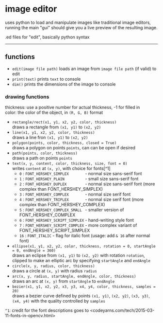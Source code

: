 # image editor 
uses python to load and manipulate images like traditional image editors, running the main "gui" should give you a live preview of the resulting image. 

.ed files for "edit", basically python syntax

***
## functions

 - `edit(image file path)`
 loads an image from `image file path` (if valid) to edit 
 - `print(text)`
 prints `text` to console
 - `dim()`
 prints the dimensions of the image to console


### drawing functions
thickness: use a positive number for actual thickness, -1 for filled in  
color: the color of the object, in `(R, G, B)` format  
 - `rectangle/rect(x1, y1, x2, y2, color, thickness)`  
 draws a rectangle from `(x1, y1)` to `(x2, y2)`  
 - `line(x1, y1, x2, y2, color, thickness)`  
 draws a line fron `(x1, y1)` to `(x2, y2)`  
 - `polygon(points, color, thickness, closed = True)`  
 draws a polygon on points `points`, can can be open if desired  
 - `path(points, color, thickness)`  
 draws a path on points `points`  
 - `text(x, y, content, color, thickness, size, font = 0)`  
 writes `content` at `(x, y)`, with choice for fonts[^1]  
    - `0` : `FONT_HERSHEY_SIMPLEX       ` - normal size sans-serif font
    - `1` : `FONT_HERSHEY_PLAIN         ` - small size sans-serif font
    - `2` : `FONT_HERSHEY_DUPLEX        ` - normal size sans-serif font (more complex than FONT_HERSHEY_SIMPLEX)
    - `3` : `FONT_HERSHEY_COMPLEX       ` - normal size serif font
    - `4` : `FONT_HERSHEY_TRIPLEX       ` - normal size serif font (more complex than FONT_HERSHEY_COMPLEX)
    - `5` : `FONT_HERSHEY_COMPLEX_SMALL ` - smaller version of FONT_HERSHEY_COMPLEX
    - `6` : `FONT_HERSHEY_SCRIPT_SIMPLEX` - hand-writing style font
    - `7` : `FONT_HERSHEY_SCRIPT_COMPLEX` - more complex variant of FONT_HERSHEY_SCRIPT_SIMPLEX
    - `16` : `FONT_ITALIC`                - flag for italic font (usage: add `& 16` after normal font)
 - `ellipse(x1, y1, x2, y2, color, thickness, rotation = 0, startAngle = 0, endAngle = 360)`  
 draws an eclipse from `(x1, y1)` to `(x2, y2)` with rotation `rotation`, clipped to make an elliptic arc by specifying `startAngle` and `endAngle`  
 - `circle(x, y, radius, color, thickness)`  
 draws a circle at `(x, y)` with radius `radius`  
 - `arc(x, y, radius, startAngle, endAngle, color, thickness)`  
 draws an arc at `(x, y)` from `startAngle` to `endAngle`  
 - `bezier(x1, y1, x2, y2, x3, y3, x4, y4, color, thickness, samples = 20)`  
 draws a bezier curve defined by points `(x1, y1)`, `(x2, y2)`, `(x3, y3)`, `(x4, y4)` with the quality controlled by `samples`  

 `^1`: credit for the font descriptions goes to <codeyarns.com/tech/2015-03-11-fonts-in-opencv.html>